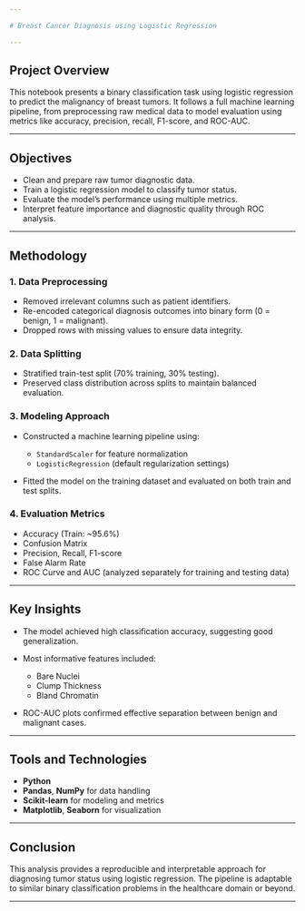 ```yaml
---

# Breast Cancer Diagnosis using Logistic Regression

---
```


## Project Overview

This notebook presents a binary classification task using logistic regression to predict the malignancy of breast tumors. It follows a full machine learning pipeline, from preprocessing raw medical data to model evaluation using metrics like accuracy, precision, recall, F1-score, and ROC-AUC.

---

## Objectives

* Clean and prepare raw tumor diagnostic data.
* Train a logistic regression model to classify tumor status.
* Evaluate the model’s performance using multiple metrics.
* Interpret feature importance and diagnostic quality through ROC analysis.

---

## Methodology

### 1. Data Preprocessing

* Removed irrelevant columns such as patient identifiers.
* Re-encoded categorical diagnosis outcomes into binary form (0 = benign, 1 = malignant).
* Dropped rows with missing values to ensure data integrity.

### 2. Data Splitting

* Stratified train-test split (70% training, 30% testing).
* Preserved class distribution across splits to maintain balanced evaluation.

### 3. Modeling Approach

* Constructed a machine learning pipeline using:

  * `StandardScaler` for feature normalization
  * `LogisticRegression` (default regularization settings)
* Fitted the model on the training dataset and evaluated on both train and test splits.

### 4. Evaluation Metrics

* Accuracy (Train: \~95.6%)
* Confusion Matrix
* Precision, Recall, F1-score
* False Alarm Rate
* ROC Curve and AUC (analyzed separately for training and testing data)

---

## Key Insights

* The model achieved high classification accuracy, suggesting good generalization.
* Most informative features included:

  * Bare Nuclei
  * Clump Thickness
  * Bland Chromatin
* ROC-AUC plots confirmed effective separation between benign and malignant cases.

---

## Tools and Technologies

* **Python**
* **Pandas**, **NumPy** for data handling
* **Scikit-learn** for modeling and metrics
* **Matplotlib**, **Seaborn** for visualization

---

## Conclusion

This analysis provides a reproducible and interpretable approach for diagnosing tumor status using logistic regression. The pipeline is adaptable to similar binary classification problems in the healthcare domain or beyond.

---
